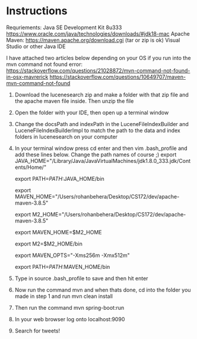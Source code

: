 # Instructions 

Requriements: Java SE Development Kit 8u333 https://www.oracle.com/java/technologies/downloads/#jdk18-mac
            Apache Maven: https://maven.apache.org/download.cgi (tar or zip is ok)
            Visual Studio or other Java IDE

I have attached two articles below depending on your OS if you run into the mvn command not found error:
https://stackoverflow.com/questions/21028872/mvn-command-not-found-in-osx-mavrerick
https://stackoverflow.com/questions/10649707/maven-mvn-command-not-found

1. Download the lucenesearch zip and make a folder with that zip file and the apache maven file inside. Then unzip the file

2. Open the folder with your IDE, then open up a terminal window

3. Change the docsPath and indexPath in the LuceneFileIndexBuilder and LuceneFileIndexBuilderImpl to match the path to the data and index folders in lucenesearch on your computer

4. In your terminal window press cd enter and then vim .bash_profile and add these lines below. Change the path names of course ;) 
    export JAVA_HOME="/Library/Java/JavaVirtualMachines/jdk1.8.0_333.jdk/Contents/Home/"

    export PATH=$PATH:$JAVA_HOME/bin
    
    export MAVEN_HOME="/Users/rohanbehera/Desktop/CS172/dev/apache-maven-3.8.5"
    
    export M2_HOME="/Users/rohanbehera/Desktop/CS172/dev/apache-maven-3.8.5"
    
    export MAVEN_HOME=$M2_HOME
    
    export M2=$M2_HOME/bin
    
    export MAVEN_OPTS="-Xms256m -Xmx512m"
    
    export PATH=$PATH:$MAVEN_HOME/bin

5. Type in source .bash_profile to save and then hit enter

6. Now run the command mvn and when thats done, cd into the folder you made in step 1 and run mvn clean install

7. Then run the command mvn spring-boot:run 

8. In your web browser log onto localhost:9090

9. Search for tweets! 

